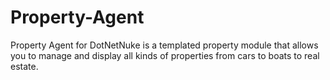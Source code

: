 # Property-Agent
Property Agent for DotNetNuke is a templated property module that allows you to manage and display all kinds of properties from cars to boats to real estate. 
